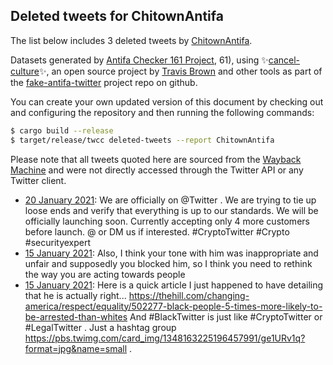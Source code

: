 ## Deleted tweets for ChitownAntifa

The list below includes 3 deleted tweets by
[ChitownAntifa](https://twitter.com/ChitownAntifa).



Datasets generated by [Antifa Checker 161 Project](https://twitter.com/antifacheck161), 61), using ✨[cancel-culture](https://github.com/travisbrown/cancel-culture)✨, an open source project by 
[Travis Brown](https://twitter.com/travisbrown) and other tools as part of the 
[fake-antifa-twitter](https://github.com/antifacheck161/fake-antifa-twitter) project repo on github.

You can create your own updated version of this document by checking out and configuring the
repository and then running the following commands:

```bash
$ cargo build --release
$ target/release/twcc deleted-tweets --report ChitownAntifa
```

Please note that all tweets quoted here are sourced from the
[Wayback Machine](https://web.archive.org) and were not directly accessed through the Twitter API or
any Twitter client.

* [20 January 2021](https://web.archive.org/web/20210120085234/https://twitter.com/ChiTownAntifa/status/1351814830227861512): We are officially on  @Twitter . We are trying to tie up loose ends and verify that everything is up to our standards. We will be officially launching soon. Currently accepting only 4 more customers before launch. @ or DM us if interested.  #CryptoTwitter   #Crypto   #securityexpert <!--1351814830227861512-->
* [15 January 2021](https://web.archive.org/web/20210115040822/https://twitter.com/ChiTownAntifa/status/1349931323339714561): Also, I think your tone with him was inappropriate and unfair and supposedly you blocked him, so I think you need to rethink the way you are acting towards people <!--1349931323339714561-->
* [15 January 2021](https://web.archive.org/web/20210115040516/https://twitter.com/ChiTownAntifa/status/1349930558290337793): Here is a quick article I just happened to have detailing that he is actually right...   https://thehill.com/changing-america/respect/equality/502277-black-people-5-times-more-likely-to-be-arrested-than-whites   And  #BlackTwitter  is just like  #CryptoTwitter  or  #LegalTwitter . Just a hashtag group   https://pbs.twimg.com/card_img/1348163225196457991/ge1URv1q?format=jpg&name=small . <!--1349930558290337793-->
